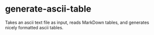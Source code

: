 # generate-ascii-table
Takes an ascii text file as input, reads MarkDown tables, and generates nicely formatted ascii tables.
